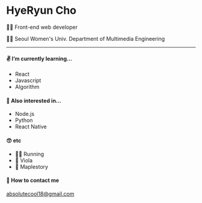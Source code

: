 # HyeRyun Cho

👩‍💻 Front-end web developer

👩‍🎓 Seoul Women's Univ. Department of Multimedia Engineering

---

#### ✌️ I’m currently learning...
 - React
 - Javascript
 - Algorithm
 
#### 👀 Also interested in...
- Node.js
- Python
- React Native

#### 😙 etc
- 🏃‍♀️ Running
- 🎻 Viola
- 🍁 Maplestory

#### 📧 How to contact me  
absolutecool18@gmail.com
